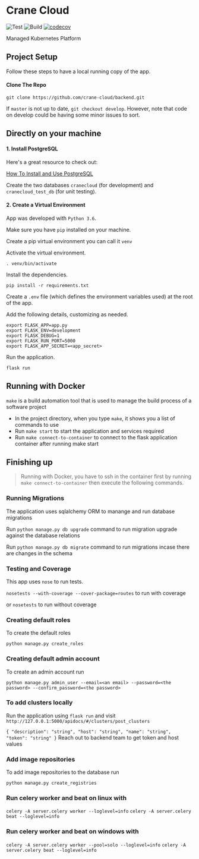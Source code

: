 # Crane Cloud

![Test](https://github.com/crane-cloud/backend/actions/workflows/test.yml/badge.svg)
![Build](https://github.com/crane-cloud/backend/actions/workflows/staging.yml/badge.svg)
[![codecov](https://codecov.io/gh/crane-cloud/backend/branch/develop/graph/badge.svg?token=kkuF1X6MWx)](https://codecov.io/gh/crane-cloud/backend)

Managed Kubernetes Platform

## Project Setup

Follow these steps to have a local running copy of the app.

#### Clone The Repo

`git clone https://github.com/crane-cloud/backend.git`

If `master` is not up to date, `git checkout develop`. However, note that code on develop could be having some minor issues to sort.

## Directly on your machine

#### 1. Install PostgreSQL

Here's a great resource to check out:

[How To Install and Use PostgreSQL](https://www.digitalocean.com/community/tutorials/how-to-install-and-use-postgresql-on-ubuntu-18-04)

Create the two databases `cranecloud` (for development) and `cranecloud_test_db` (for unit testing).

#### 2. Create a Virtual Environment

App was developed with `Python 3.6`.

Make sure you have `pip` installed on your machine.

Create a pip virtual environment you can call it `venv`

Activate the virtual environment.

`. venv/bin/activate`

Install the dependencies.

`pip install -r requirements.txt`

Create a `.env` file (which defines the environment variables used) at the root of the app.

Add the following details, customizing as needed.

```
export FLASK_APP=app.py
export FLASK_ENV=development
export FLASK_DEBUG=1
export FLASK_RUN_PORT=5000
export FLASK_APP_SECRET=<app_secret>
```

Run the application.

`flask run`

## Running with Docker

`make` is a build automation tool that is used to manage the build process of a software project

- In the project directory, when you type `make`, it shows you a list of commands to use
- Run `make start` to start the application and services required
- Run `make connect-to-container` to connect to the flask application container after running make start

## Finishing up
>
> Running with Docker, you have to ssh in the container first by running `make connect-to-container` then execute the following commands.
>
### Running Migrations

The application uses sqlalchemy ORM to manange and run database migrations

Run `python manage.py db upgrade` command to run migration upgrade against the database relations

Run `python manage.py db migrate` command to run migrations incase there are changes in the schema

### Testing and Coverage

This app uses `nose` to run tests.

`nosetests --with-coverage --cover-package=routes` to run with coverage

or `nosetests` to run without coverage

### Creating default roles

To create the default roles

`python manage.py create_roles`

### Creating default admin account

To create an admin account run

`python manage.py admin_user --email=<an email> --password=<the password> --confirm_password=<the password>`

### To add clusters locally

Run the application using `flask run` and visit `http://127.0.0.1:5000/apidocs/#/clusters/post_clusters`

`{ "description": "string", "host": "string", "name": "string", "token": "string" }`
Reach out to backend team to get token and host values

### Add image repositories

To add image repositories to the database run

`python manage.py create_registries`

### Run celery worker and beat on linux with

`celery -A server.celery worker --loglevel=info`
`celery -A server.celery beat --loglevel=info`

### Run celery worker and beat on windows with

`celery -A server.celery worker --pool=solo --loglevel=info`
`celery -A server.celery beat --loglevel=info`
